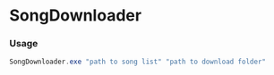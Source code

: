 # SongDownloader

### Usage
```powershell
SongDownloader.exe "path to song list" "path to download folder"
```
